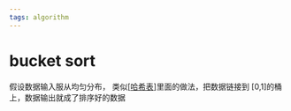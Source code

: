 ```yaml
---
tags: algorithm
---
```

# bucket sort

假设数据输入服从均匀分布，
类似[[哈希表]]里面的做法，把数据链接到 [0,1]的桶上，数据输出就成了排序好的数据

[//begin]: # "Autogenerated link references for markdown compatibility"
[哈希表]: ../data_structure/哈希表.md "哈希表"
[//end]: # "Autogenerated link references"
